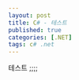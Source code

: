 ```yaml
---
layout: post
title: C# - 테스트
published: true
categories: [.NET]
tags: c# .net
---
```

테스트 ;;;;
  
